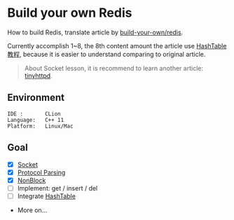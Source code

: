 # Build your own Redis

How to build Redis, translate article by [build-your-own/redis](https://build-your-own.org/redis).

Currently accomplish 1~8, the 8th content amount the article use [HashTable教程](https://github.com/akerdi/build-your-own-hash-table), because it is easier to understand comparing to original article.

> About Socket lesson, it is recommend to learn another article: [tinyhttpd](https://github.com/akerdi/tinyhttpd).

## Environment

```
IDE :       CLion
Language:   C++ 11
Platform:   Linux/Mac
```

## Goal

+ [x] [Socket](./tech/01Server.md)
+ [x] [Protocol Parsing](./tech/02Protocol.md)
+ [x] [NonBlock](./tech/03NonBlock.md)
+ [ ] Implement: get / insert / del
+ [ ] Integrate [HashTable](https://github.com/akerdi/build-your-own-hash-table)
+ More on...